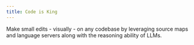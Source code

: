 ```yaml
---
title: Code is King
---
```


Make small edits - visually - on any codebase by leveraging source maps and language servers along with the reasoning ability of LLMs.

